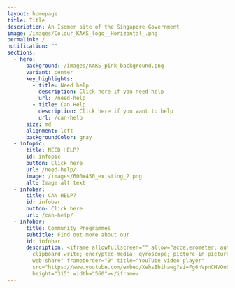 ```yaml
---
layout: homepage
title: Title
description: An Isomer site of the Singapore Government
image: /images/Colour_KAKS_logo__Horizontal_.png
permalink: /
notification: ""
sections:
  - hero:
      background: /images/KAKS_pink_background.png
      variant: center
      key_highlights:
        - title: Need help
          description: Click here if you need help
          url: /need-help
        - title: Can Help
          description: Click here if you want to help
          url: /can-help
      size: md
      alignment: left
      backgroundColor: gray
  - infopic:
      title: NEED HELP?
      id: infopic
      button: Click here
      url: /need-help/
      image: /images/600x450_existing_2.png
      alt: Image alt text
  - infobar:
      title: CAN HELP?
      id: infobar
      button: Click here
      url: /can-help/
  - infobar:
      title: Community Programmes
      subtitle: Find out more about our
      id: infobar
      description: <iframe allowfullscreen="" allow="accelerometer; autoplay;
        clipboard-write; encrypted-media; gyroscope; picture-in-picture;
        web-share" frameborder="0" title="YouTube video player"
        src="https://www.youtube.com/embed/XehsBbihawg?si=Fg6hVpnCHVOo6C7c"
        height="315" width="560"></iframe>
---
```

